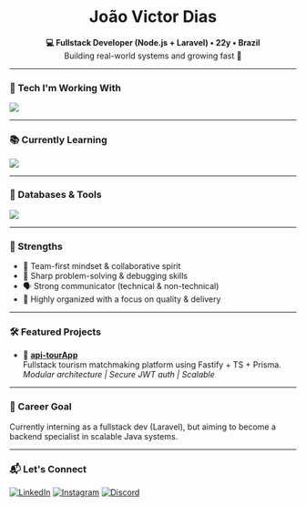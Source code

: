 <h1 align="center">João Victor Dias</h1>
<p align="center">
  <strong>💻 Fullstack Developer (Node.js + Laravel) • 22y • Brazil</strong>  
  <br />
  Building real-world systems and growing fast 🚀
</p>

---


### 🚀 Tech I'm Working With

<img src="https://skillicons.dev/icons?i=nodejs,ts,react,nextjs,tailwind,prisma&theme=dark" />

---

### 📚 Currently Learning

<img src="https://skillicons.dev/icons?i=php,laravel,docker,java&theme=dark" />

---

### 💾 Databases & Tools

<img src="https://skillicons.dev/icons?i=mysql,postgres,git,vscode,ubuntu,windows,github&theme=dark" />

---

### 🧠 Strengths

- 🤝 Team-first mindset & collaborative spirit  
- 🧩 Sharp problem-solving & debugging skills  
- 🗣️ Strong communicator (technical & non-technical)  
- 📂 Highly organized with a focus on quality & delivery  

---

### 🛠️ Featured Projects

- 🎯 **[api-tourApp](https://github.com/codebydias/api-tourApp)**  
  Fullstack tourism matchmaking platform using Fastify + TS + Prisma.  
  *Modular architecture | Secure JWT auth | Scalable*

---

### 🎯 Career Goal

Currently interning as a fullstack dev (Laravel), but aiming to become a backend specialist in scalable Java systems.

---

### 📬 Let's Connect

[![LinkedIn](https://img.shields.io/badge/LinkedIn-0A66C2?style=for-the-badge&logo=linkedin&logoColor=white)](https://linkedin.com/in/joao-victor-dias-0026a7266)
[![Instagram](https://img.shields.io/badge/Instagram-E4405F?style=for-the-badge&logo=instagram&logoColor=white)](https://instagram.com/jdias_v)
[![Discord](https://img.shields.io/badge/Discord-7289DA?style=for-the-badge&logo=discord&logoColor=white)](https://discord.com/users/1137523691589210163)
